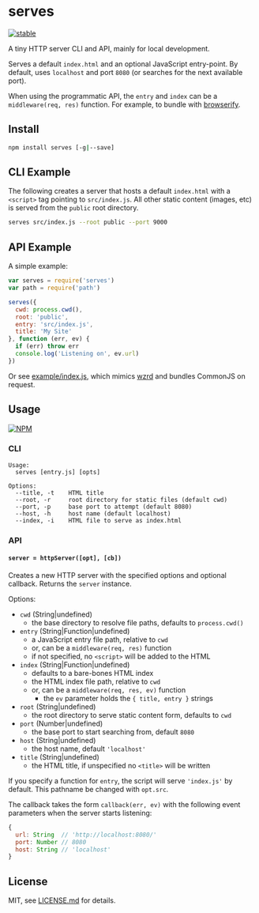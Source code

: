 # serves

[![stable](http://badges.github.io/stability-badges/dist/stable.svg)](http://github.com/badges/stability-badges)

A tiny HTTP server CLI and API, mainly for local development.

Serves a default `index.html` and an optional JavaScript entry-point. By default, uses `localhost` and port `8080` (or searches for the next available port).

When using the programmatic API, the `entry` and `index` can be a `middleware(req, res)` function. For example, to bundle with [browserify](https://www.npmjs.com/package/browserify).

## Install

```sh
npm install serves [-g|--save]
```

## CLI Example

The following creates a server that hosts a default `index.html` with a `<script>` tag pointing to `src/index.js`. All other static content (images, etc) is served from the `public` root directory.

```sh
serves src/index.js --root public --port 9000
```

## API Example

A simple example:

```js
var serves = require('serves')
var path = require('path')

serves({
  cwd: process.cwd(),
  root: 'public',
  entry: 'src/index.js',
  title: 'My Site'
}, function (err, ev) {
  if (err) throw err
  console.log('Listening on', ev.url)
})
```

Or see [example/index.js](example/index.js), which mimics [wzrd](https://www.npmjs.com/package/wzrd) and bundles CommonJS on request.

## Usage

[![NPM](https://nodei.co/npm/serves.png)](https://www.npmjs.com/package/serves)

### CLI

```
Usage:
  serves [entry.js] [opts]
  
Options:
  --title, -t    HTML title
  --root, -r     root directory for static files (default cwd)
  --port, -p     base port to attempt (default 8080)
  --host, -h     host name (default localhost)
  --index, -i    HTML file to serve as index.html
```

### API

#### `server = httpServer([opt], [cb])`

Creates a new HTTP server with the specified options and optional callback. Returns the `server` instance. 

Options:

- `cwd` (String|undefined)
  - the base directory to resolve file paths, defaults to `process.cwd()`
- `entry` (String|Function|undefined)
  - a JavaScript entry file path, relative to `cwd`
  - or, can be a `middleware(req, res)` function
  - if not specified, no `<script>` will be added to the HTML
- `index` (String|Function|undefined)
  - defaults to a bare-bones HTML index
  - the HTML index file path, relative to `cwd`
  - or, can be a `middleware(req, res, ev)` function
    - the `ev` parameter holds the `{ title, entry }` strings
- `root` (String|undefined)
  - the root directory to serve static content form, defaults to `cwd`
- `port` (Number|undefined)
  - the base port to start searching from, default `8080`
- `host` (String|undefined)
  - the host name, default `'localhost'`
- `title` (String|undefined)
  - the HTML title, if unspecified no `<title>` will be written

If you specify a function for `entry`, the script will serve `'index.js'` by default. This pathname be changed with `opt.src`.

The callback takes the form `callback(err, ev)` with the following event parameters when the server starts listening:

```js
{
  url: String  // 'http://localhost:8080/'
  port: Number // 8080
  host: String // 'localhost'
}
```

## License

MIT, see [LICENSE.md](http://github.com/mattdesl/serves/blob/master/LICENSE.md) for details.
